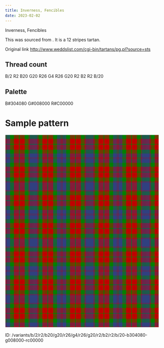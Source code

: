 ```yaml
---
title: Inverness, Fencibles
date: 2023-02-02
---
```

Inverness, Fencibles

This was sourced from <no value>.  It is a 12 stripes tartan.

Original link http://www.weddslist.com/cgi-bin/tartans/pg.pl?source=sts

## Thread count
B/2 R2 B20 G20 R26 G4 R26 G20 R2 B2 R2 B/20

## Palette
B#304080 G#008000 R#C00000

# Sample pattern

![Tartan detail](tartan.png "B/2 R2 B20 G20 R26 G4 R26 G20 R2 B2 R2 B/20 tartan")

ID: /variants/b/2/r2/b20/g20/r26/g4/r26/g20/r2/b2/r2/b/20-b304080-g008000-rc00000